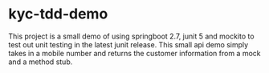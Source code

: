 # kyc-tdd-demo
This project is a small demo of using springboot 2.7, junit 5 and mockito to test out unit testing  in the latest junit release. This small api demo simply takes in a mobile number and returns the customer information  from a mock and a method stub.
